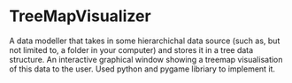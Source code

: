 # TreeMapVisualizer
A data modeller that takes in some hierarchichal data source (such as, but not limited to, a folder in your computer) and stores it in a tree data structure.
An interactive graphical window showing a treemap visualisation of this data to the user.
Used python and pygame libriary to implement it.
